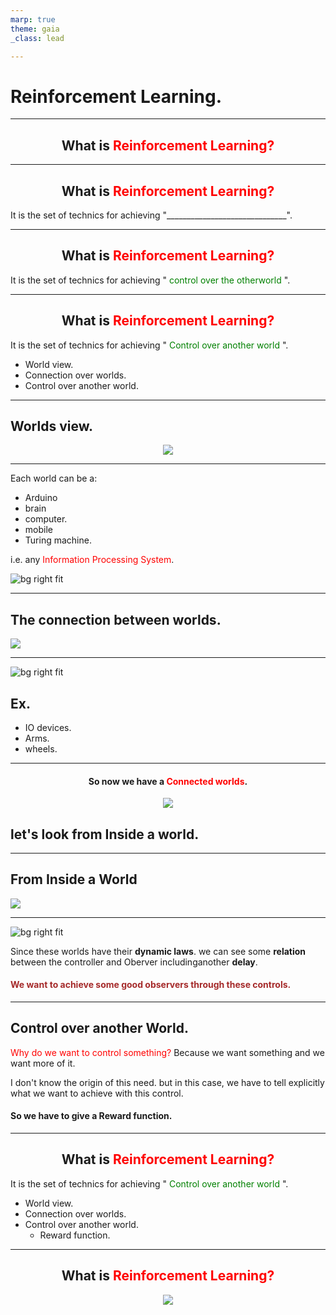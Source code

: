```yaml
---
marp: true
theme: gaia
_class: lead

---
```


# Reinforcement Learning.


---
<!-- header: Introduction -->
<center>

## What is <span style="color:red"> Reinforcement Learning</snap>?

</center>

---

<center>

## What is <span style="color:red"> Reinforcement Learning</snap>?

</center>

It is the set of technics for achieving "______________________________". 

---
<center>

## What is <span style="color:red"> Reinforcement Learning</snap>?

</center>

It is the set of technics for achieving "<span style="color:green"> control over the otherworld </span>". 

---


<center>

## What is <span style="color:red"> Reinforcement Learning</snap>?

</center>

It is the set of technics for achieving "<span style="color:green"> Control over another world </span>". 


* World view. 
* Connection over worlds. 
* Control over another world. 
  
---
<!-- header: Worlds view -->
## Worlds view. 

<center>

![](first.svg)

</center>


---


Each world can be a: 

* Arduino
* brain
* computer. 
* mobile
* Turing machine. 

i.e. any <span style ="color:red">Information Processing System</span>. 

![bg right fit](first.svg)


---
<!-- header: "Connection between worlds." -->

## The connection between worlds. 

![](connections.svg)


---
![bg right fit](connections.svg)

## Ex.

* IO devices.
* Arms.
*  wheels.

<!-- The separation is hard I think anything that changes can become here. -->

---
<!-- header: Connected worlds -->

<center>

#### So now we have a <span style="color:red">Connected worlds</span>. 
![](connections.svg)
</center>

## let's look from **Inside a world.**  

---
<!-- header: From Inside a World -->
##  From Inside a World

![](from%20inside%20a%20world.svg)

---

![bg right fit](from%20inside%20a%20world%20with%20water%20game.svg)




Since these worlds have their **dynamic laws**. we can see some **relation** between the controller and Oberver includinganother **delay**. 


#### <span style="color:brown"> We want to achieve some good observers through these controls.


--- 
<!-- header: Control over another World. -->
## Control over another World. 

<snap style="color:red"> Why do we want to control something?  </snap>
Because we want something and we want more of it.

I don't know the origin of this need. but in this case, we have to tell explicitly what we want to achieve with this control. 

#### So we have to give a **Reward function**. 

---
<!-- header: What is RL -->

<center>

## What is <span style="color:red"> Reinforcement Learning</snap>?

</center>

It is the set of technics for achieving "<span style="color:green"> Control over another world </span>". 


* World view. 
* Connection over worlds. 
* Control over another world. 
  * Reward function. 

---
<center>

## What is <span style="color:red"> Reinforcement Learning</snap>?


![](RL.svg)


</center>












